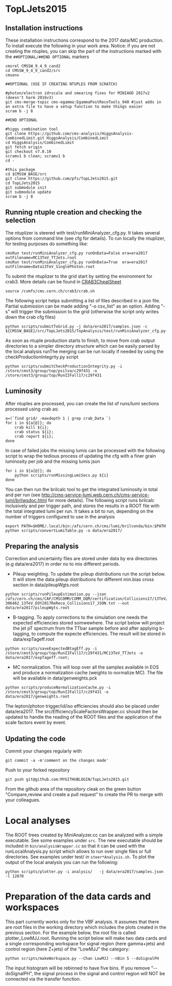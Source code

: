 # TopLJets2015

## Installation instructions

These installation instructions correspond to the 2017 data/MC production.
To install execute the following in your work area.
Notice: if you are not creating the ntuples, you can skip the part of the instructions 
marked with the `##OPTIONAL/##END OPTIONAL` markers

```
cmsrel CMSSW_9_4_9_cand2
cd CMSSW_9_4_9_cand2/src
cmsenv

##OPTIONAL (USE IF CREATING NTUPLES FROM SCRATCH)

#photon/electron id+scale and smearing fixes for MINIAOD 2017v2 (doesn't harm 2016v3)
git cms-merge-topic cms-egamma:EgammaPostRecoTools_940 #just adds in an extra file to have a setup function to make things easier
scram b -j 8

##END OPTIONAL

#higgs combination tool
git clone https://github.com/cms-analysis/HiggsAnalysis-CombinedLimit.git HiggsAnalysis/CombinedLimit
cd HiggsAnalysis/CombinedLimit
git fetch origin
git checkout v7.0.10
scramv1 b clean; scramv1 b
cd -

#this package
cd $CMSSW_BASE/src
git clone https://github.com/pfs/TopLJets2015.git
cd TopLJets2015
git submodule init
git submodule update
scram b -j 8
```

## Running ntuple creation and checking the selection

The ntuplizer is steered with test/runMiniAnalyzer_cfg.py.
It takes several options from command line (see cfg for details).
To run locally the ntuplizer, for testing purposes do something like:

```
cmsRun test/runMiniAnalyzer_cfg.py runOnData=False era=era2017 outFilename=MC13TeV_TTJets.root
cmsRun test/runMiniAnalyzer_cfg.py runOnData=True  era=era2017 outFilename=Data13TeV_SinglePhoton.root
```

To submit the ntuplizer to the grid start by setting the environment for crab3.
More details can be found in [CRAB3CheatSheet](https://twiki.cern.ch/twiki/bin/view/CMSPublic/CRAB3CheatSheet#Environment_setup)

```
source /cvmfs/cms.cern.ch/crab3/crab.sh
```
The following script helps submitting a list of files described in a json file.
Partial submission can be made adding "-o csv_list" as an option.
Adding "-s" will trigger the submission to the grid (otherwise the script only writes down the crab cfg files)

```
python scripts/submitToGrid.py -j data/era2017/samples.json -c ${CMSSW_BASE}/src/TopLJets2015/TopAnalysis/test/runMiniAnalyzer_cfg.py 
```

As soon as ntuple production starts to finish, to move from crab output directories to a simpler directory structure which can be easily parsed by the local analysis runThe merging can be run locally if needed by using the checkProductionIntegrity.py script

```
python scripts/submitCheckProductionIntegrity.py -i /store/cmst3/group/top/psilva/c29f431 -o /store/cmst3/group/top/RunIIFall17/c29f431
```

## Luminosity

After ntuples are processed, you can create the list of runs/lumi sections processed using crab as:
```
a=(`find grid/ -maxdepth 1 | grep crab_Data `)
for i in ${a[@]}; do
    crab kill ${i};
    crab status ${i};
    crab report ${i}; 
done
``` 
In case of failed jobs the missing lumis can be processed with the following script to wrap the tedious process of 
updating the cfg with a finer grain luminosity per job and the missing lumis json
```
for i in ${a[@]}; do
    python scripts/runMissingLumiSecs.py ${i}
done
```
You can then run the brilcalc tool to get the integrated luminosity in total and per run 
(see http://cms-service-lumi.web.cern.ch/cms-service-lumi/brilwsdoc.html for more details).
The following script runs brilcalc inclusively and per trigger path, and stores the results in a ROOT file with the total integrated lumi per run.
It takes a bit to run, depending on the number of triggers configured to use in the analysis
```
export PATH=$HOME/.local/bin:/afs/cern.ch/cms/lumi/brilconda/bin:$PATH
python scripts/convertLumiTable.py -o data/era2017/
```

## Preparing the analysis 

Correction and uncertainty files are stored under data by era directories (e.g data/era2017) in order no to mix different periods.

* Pileup weighting. To update the pileup distributions run the script below. It will store the data pileup distributions for different min.bias cross section in data/pileupWgts.root
```
python scripts/runPileupEstimation.py --json /afs/cern.ch/cms/CAF/CMSCOMM/COMM_DQM/certification/Collisions17/13TeV/ReReco/Cert_294927-306462_13TeV_EOY2017ReReco_Collisions17_JSON.txt --out data/era2017/pileupWgts.root
```
* B-tagging. To apply corrections to the simulation one needs the expected efficiencies stored somwewhere. The script below will project the jet pT spectrum from the TTbar sample before and after applying b-tagging, to compute the expecte efficiencies. The result will be stored in data/expTageff.root
```
python scripts/saveExpectedBtagEff.py -i /store/cmst3/group/top/RunIIFall17/c29f431/MC13TeV_TTJets -o data/era2017/expTageff.root;
```
* MC normalization. This will loop over all the samples available in EOS and produce a normalization cache (weights to normalize MC). The file will be available in data/genweights.pck
```
python scripts/produceNormalizationCache.py -i /store/cmst3/group/top/RunIIFall17/c29f431 -o data/era2017/genweights.root
```
The lepton/photon trigger/id/iso efficiencies should also be placed under data/era2017. 
The src/EfficiencyScaleFactorsWrapper.cc  should then be updated to handle the reading of the ROOT files and the application of the scale factors
event by event.

## Updating the code

Commit your changes regularly with
```
git commit -a -m'comment on the changes made'
```
Push to your forked repository
```
git push git@github.com:MYGITHUBLOGIN/TopLJets2015.git
```
From the github area of the repository cleak on the green button "Compare,review and create a pull request" to create the PR to merge with your colleagues.

# Local analyses

The ROOT trees created by MiniAnalyzer.cc can be analyzed with a simple executable.
See some examples under `src`.
The new executable should be included in `bin/analysisWrapper.cc` so that it can be used with the runLocalAnalysis.py script
which allows to run over single files or full directories.
See examples under test/ in ```steer*Analysis.sh```.
To plot the output of the local analysis you can run the following:
```
python scripts/plotter.py -i analysis/   -j data/era2017/samples.json  -l 12870
```

# Preparation of the data cards and workspaces

This part currently works only for the VBF analysis. It assumes that there are root files in the working directory which includes the plots created in the previous section. For the example below, the root file is called plotter_LowMJJ.root. Running the script below will make two data cards and a single corresponding workspace for signal region (here gamma+jets) and control region (here Z+jets) of the "LowMJJ" the category:
```
python scripts/makeWorkspace.py --Chan LowMJJ --nBin 5 --doSignalPH
```
The input histogram will be rebinned to have five bins. If you remove "--doSignalPH", the signal process in the signal and control region will NOT be connected via the transfer function.
